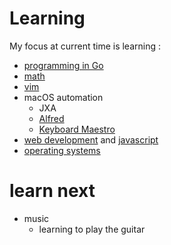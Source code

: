 # Learning

My focus at current time is learning :

- [programming in Go](../programming-languages/go/Go.md)
- [math](../math/Math.md)
- [vim](../text-editors/Vim.md)
- macOS automation 
	- JXA
	- [Alfred](../macOS/apps/alfred/Alfred.md)
	- [Keyboard Maestro](../macOS/apps/km/km.md)
- [web development](../web/Web.md) and [javascript](../programming-languages/Javascript.md)
- [operating systems](../operating-systems/operating-systems.md)

# learn next
- music
	- learning to play the guitar